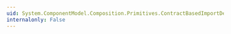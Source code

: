```yaml
---
uid: System.ComponentModel.Composition.Primitives.ContractBasedImportDefinition.Constraint
internalonly: False
---
```

